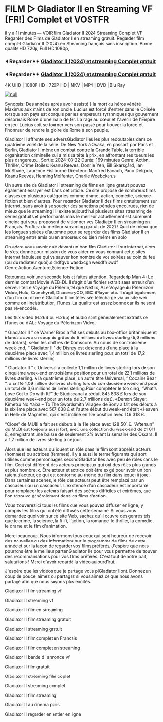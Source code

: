 # FILM ▷ Gladiator II en Streaming VF [FR!] Complet et VOSTFR

il y a 11 minutes — VOIR film Gladiator II 2024 Streaming Complet VF Regarder des Films de Gladiator II en streaming gratuit. Regarder film complet Gladiator II (2024) en Streaming français sans inscription. Bonne qualite HD 720p, Full HD 1080p,

### ➧Regarder➧➧ [Gladiator II (2024) et streaming Complet gratuit](https://t.co/w2jG21hENe)

### ➧Regarder➧➧ [Gladiator II (2024) et streaming Complet gratuit](https://t.co/w2jG21hENe)

4K UHD | 1080P HD | 720P HD | MKV | MP4 | DVD | Blu Ray

[![null](https://static.wixstatic.com/media/855a25_043b5abeb4ae4d35ac003198e7fe56ed~mv2.gif)](https://t.co/w2jG21hENe)

Synopsis: Des années après avoir assisté à la mort du héros vénéré Maximus aux mains de son oncle, Lucius est forcé d'entrer dans le Colisée lorsque son pays est conquis par les empereurs tyranniques qui gouvernent désormais Rome d'une main de fer. La rage au cœur et l'avenir de l'Empire en jeu, Lucius doit se tourner vers son passé pour trouver la force et l'honneur de rendre la gloire de Rome à son peuple.

Gladiator II affronte ses adversGladiator IIes les plus redoutables dans ce quatrième volet de la série. De New York à Osaka, en passant par Paris et Berlin, Gladiator II mène un combat contre la Grande Table, la terrible organisation criminelle qui a mis sa tête à prix, en affrontant ses tueurs les plus dangereux... Sortie: 2024-03-22 Durée: 169 minutes Genre: Action, Thriller, Crime Etoiles: Keanu Reeves, Donnie Yen, Bill Skarsgård, Ian McShane, Laurence Fishburne Directeur: Manfred Banach, Paco Delgado, Keanu Reeves, Henning Molfenter, Charlie Woebcken.s

Un autre site de Gladiator II streaming de films en ligne gratuit pouvez également essayer est Dans cet article. Ce site propose de nombreux films classés en plusieurs catégories comme drame, action, comédie, science-fiction et bien d'autres. Pour regarder Gladiator II des films gratuitement sur Internet, sans avoir à se soucier des sanctions pénales encourues, rien de mieux que le streaming ! Il existe aujourd’hui plusieurs sites streaming de séries gratuits et performants mais le meilleur actuellement est sûrement cineinc qui vous proposent de visionner vos Gladiator II en streaming en Français. Profitez du meilleur streaming gratuit de 2021 ! Quoi de mieux que les longues soirées d’automne pour se regarder des films Gladiator II en streaming entre amis ou en amoureux ou bien même en solo.

On adore vous savoir calé devant un bon film Gladiator II sur internet, alors le s’est donné pour mission de vous aider en vous donnant cette sites internet fabuleuse qui va sauver bon nombre de vos soirées au coin du feu (ou du radiateur quoi).s drdfgvb wasdxcgh wesdfh swdf Genre:Action,Aventure,Science-Fiction

Retournez voir une seconde fois et faites attention. RegarderIp Man 4 : Le dernier combat Movie WEB-DL Il s’agit d’un fichier extrait sans erreur d’un serveur telLe Voyage du Pèlerin,tel que Netflix, ALe Voyage du Pèlerinzon Video, Hulu, Crunchyroll, DiscoveryGO, BBC iPlayer, etc. Il s’agit également d’un film ou d’une é Gladiator II ion télévisée téléchargé via un site web comme on lineistribution, iTunes. La qualité est assez bonne car ils ne sont pas ré-encodés.

Les flux vidéo (H.264 ou H.265) et audio sont généralement extraits de iTunes ou d’ALe Voyage du Pèlerinzon Video,

“ Gladiator II ” de Warner Bros a fait ses débuts au box-office britannique et irlandais avec un coup de grâce de 5 millions de livres sterling (5,9 millions de dollars), selon les chiffres de Comscore.
Au cours de son troisième week-end, “ Gladiator II ” de Disney est descendu d'une place à la deuxième place avec 1,4 million de livres sterling pour un total de 17,2 millions de livres sterling.

“ Gladiator II ” d'Universal a collecté 1,1 million de livres sterling lors de son cinquième week-end en troisième position pour un total de 22,1 millions de livres sterling. À la quatrième place, un autre titre Universal, “ Cocaine Bear ”, a sniffé 1,09 million de livres sterling lors de son deuxième week-end pour un total de 3,6 millions de livres sterling.Pour compléter le top cinq, “What’s Love Got to Do with It?” de Studiocanal a séduit 845 838 £ lors de son deuxième week-end pour un total de 2,7 millions de £.
«Demon Slayer: Kimetsu No Yaiba – To The Swordsmith Village» de Sony a fait ses débuts à la sixième place avec 567 638 £ et l'autre début du week-end était «Heaven in Hell» de Magnetes, qui s'est incliné en 10e position avec 146 318 £.

“Close” de MUBI a fait ses débuts à la 11e place avec 128 501 £. “Aftersun” de MUBI est toujours aussi fort, avec une collection du week-end de 21 011 £, enregistrant une baisse de seulement 2% avant la semaine des Oscars. Il a 1,7 million de livres sterling à ce jour.

Alors que les acteurs qui jouent un rôle dans le film sont appelés acteurs (hommes) ou actrices (femmes). Il y a aussi le terme figurants qui sont utilisés comme personnages secondGladiator IIes avec peu de rôles dans le film. Ceci est différent des acteurs principaux qui ont des rôles plus grands et plus nombreux. Être acteur et actrice doit être exigé pour avoir un bon talent d'acteur, ce qui est conforme au thème du film dans lequel il joue. Dans certaines scènes, le rôle des acteurs peut être remplacé par un cascadeur ou un cascadeur. L'existence d'un cascadeur est importante pour remplacer les acteurs faisant des scènes difficiles et extrêmes, que l'on retrouve généralement dans les films d'action.

Vous trouverez ici tous les films que vous pouvez diffuser en ligne, y compris les films qui ont été diffusés cette semaine. Si vous vous demandez quoi voir sur ce site Web, sachez qu'il couvre des genres tels que le crime, la science, la fi-fi, l'action, la romance, le thriller, la comédie, le drame et le film d'animation.

Merci beaucoup. Nous informons tous ceux qui sont heureux de recevoir des nouvelles ou des informations sur le programme de films de cette année et sur la façon de regarder vos films préférés. J'espère que nous pourrons être le meilleur partenGladiator IIe pour vous permettre de trouver des recommandations pour vos films préférés. C'est tout de notre part, salutations !
Merci d'avoir regardé la vidéo aujourd'hui.

J'espère que les vidéos que je partage vous plGladiator IIont. Donnez un coup de pouce, aimez ou partagez si vous aimez ce que nous avons partagé afin que nous soyons plus excités.

Gladiator II film streaming vf

Gladiator II streaming vf

Gladiator II film en streaming

Gladiator II film streaming gratuit

Gladiator II streaming gratuit

Gladiator II film complet en Francais

Gladiator II film complet en streaming

Gladiator II bande d` annonce vf

Gladiator II film gratuit

Gladiator II streaming film coplet

Gladiator II streaming complet

Gladiator II film streaming

Gladiator II au cinema paris

Gladiator II regarder en entier en ligne
